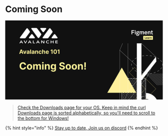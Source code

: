 # Coming Soon

![](../../.gitbook/assets/zzzavalanche.jpg)

> [Check the Downloads page for your OS. Keep in mind the curl Downloads page is sorted alphabetically, so you'll need to scroll to the bottom for Windows!](https://discord.gg/fszyM7K)

{% hint style="info" %}
[Stay up to date, Join us on discord](https://discord.gg/fszyM7K)
{% endhint %}
